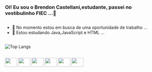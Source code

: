 ### Oi! Eu sou o Brendon Castellani,estudante, passei no vestibulinho FIEC ...👋

##

<!--
**breno-cmd/breno-cmd** is a ✨ _special_ ✨ repository because its `README.md` (this file) appears on your GitHub profile.

Here are some ideas to get you started:
![Anurag's GitHub stats](https://github-readme-stats.vercel.app/api?username=brenofc-cmd&show_icons=true&bg_color=00000000)
[![Top Langs](https://github-readme-stats.vercel.app/api/top-langs/?username=brenofc-cmd)](https://github.com/brenofc-cmd/github-readme-stats)
![Top Langs](https://github-readme-stats.vercel.app/api/top-langs/?username=brenofc-cmd&layout=compact)


-->
- 🔭 No momento estou em busca de uma oportunidade de trabalho ...
- 🌱 Estou estudando Java,JavaScript e HTML ...

##

![Top Langs](https://github-readme-stats.vercel.app/api/top-langs/?username=brenofc-cmd&hide_progress=true)

##

<div style="display": inline_block">
  
 <img height="30" width="40" src="https://cdn.jsdelivr.net/gh/devicons/devicon/icons/linux/linux-original.svg" /> 
 <img height="30" width="40" src="https://cdn.jsdelivr.net/gh/devicons/devicon/icons/debian/debian-plain-wordmark.svg" />
 <img height="30" width="40" src="https://cdn.jsdelivr.net/gh/devicons/devicon/icons/ubuntu/ubuntu-plain-wordmark.svg" /> 
 <img height="30" width="40" src="https://cdn.jsdelivr.net/gh/devicons/devicon/icons/python/python-original-wordmark.svg" />          
 <img height="30" width="40" src="https://cdn.jsdelivr.net/gh/devicons/devicon/icons/java/java-original.svg" />
 <img height="30" width="40" src="https://cdn.jsdelivr.net/gh/devicons/devicon/icons/javascript/javascript-original.svg" /> 
 </div>
 
##







